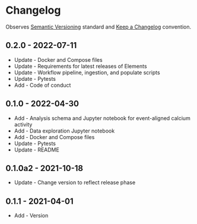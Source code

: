 # Changelog

Observes [Semantic Versioning](https://semver.org/spec/v2.0.0.html) standard and 
[Keep a Changelog](https://keepachangelog.com/en/1.0.0/) convention.


## 0.2.0 - 2022-07-11
+ Update - Docker and Compose files
+ Update - Requirements for latest releases of Elements
+ Update - Workflow pipeline, ingestion, and populate scripts
+ Update - Pytests
+ Add - Code of conduct

## 0.1.0 - 2022-04-30
+ Add - Analysis schema and Jupyter notebook for event-aligned calcium activity
+ Add - Data exploration Jupyter notebook
+ Add - Docker and Compose files
+ Update - Pytests
+ Update - README

## 0.1.0a2 - 2021-10-18
+ Update - Change version to reflect release phase

## 0.1.1 - 2021-04-01
+ Add - Version
